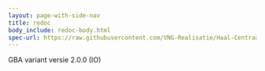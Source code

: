 ```yaml
---
layout: page-with-side-nav
title: redoc
body_include: redoc-body.html
spec-url: https://raw.githubusercontent.com/VNG-Realisatie/Haal-Centraal-BRP-historie-bevragen/Feature/develop/specificatie/gba-genereervariant/openapi.yaml
---
```

GBA variant versie 2.0.0 (IO)
<redoc spec-url='{{ page.spec-url}}'></redoc>
